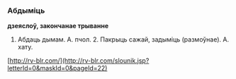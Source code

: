 ### Абдыміць
**дзеяслоў, закончанае трыванне**

1. Абдаць дымам. А. пчол. 2. Пакрыць сажай, задыміць (размоўнае). А. хату.

<a rel="author">[http://rv-blr.com/](http://rv-blr.com/slounik.jsp?letterId=0&maskId=0&pageId=22)</a>
